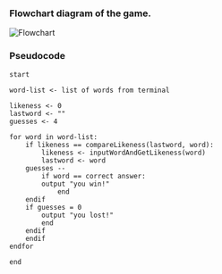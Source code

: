 ### Flowchart diagram of the game.

![Flowchart](https://github.com/JVFalmouth/comp110-worksheet-3/blob/master/Hacking%20Diagram.png)

### Pseudocode
```
start

word-list <- list of words from terminal

likeness <- 0
lastword <- ""
guesses <- 4

for word in word-list:
    if likeness == compareLikeness(lastword, word):
        likeness <- inputWordAndGetLikeness(word)
        lastword <- word
	guesses --
        if word == correct answer:
	    output "you win!"
            end
	endif
	if guesses = 0
	    output "you lost!"
	    end
	endif
    endif
endfor

end
```
